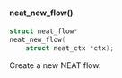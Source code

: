 #### neat_new_flow()
```c
struct neat_flow*
neat_new_flow(
    struct neat_ctx *ctx);
```
Create a new NEAT flow.
